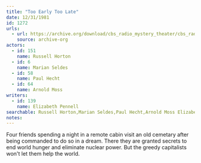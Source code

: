 ```yaml
---
title: "Too Early Too Late"
date: 12/31/1981
id: 1272
urls: 
  - url: https://archive.org/download/cbs_radio_mystery_theater/cbs_radio_mystery_theater-1251-1300.zip/cbs_radio_mystery_theater-1251-1300%2Fcbsrmt_1272_too_early_too_late.mp3
    source: archive-org
actors:  
  - id: 151
    name: Russell Horton  
  - id: 6
    name: Marian Seldes  
  - id: 58
    name: Paul Hecht  
  - id: 64
    name: Arnold Moss
writers:  
  - id: 139
    name: Elizabeth Pennell
searchable: Russell Horton,Marian Seldes,Paul Hecht,Arnold Moss Elizabeth Pennell
notes:  
---
```

Four friends spending a night in a remote cabin visit an old cemetary after being commanded to do so in a dream. There they are granted secrets to end world hunger and eliminate nuclear power. But the greedy capitalists won't let them help the world.